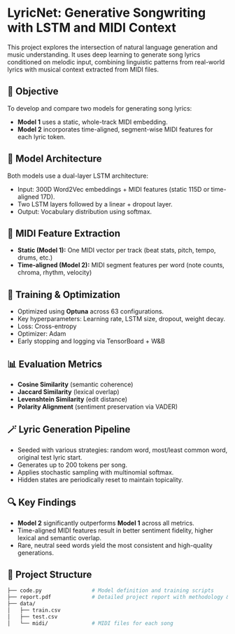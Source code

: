 # LyricNet: Generative Songwriting with LSTM and MIDI Context

This project explores the intersection of natural language generation and music understanding. It uses deep learning to generate song lyrics conditioned on melodic input, combining linguistic patterns from real-world lyrics with musical context extracted from MIDI files.

## 🎯 Objective

To develop and compare two models for generating song lyrics:
- **Model 1** uses a static, whole-track MIDI embedding.
- **Model 2** incorporates time-aligned, segment-wise MIDI features for each lyric token.

## 🧠 Model Architecture

Both models use a dual-layer LSTM architecture:
- Input: 300D Word2Vec embeddings + MIDI features (static 115D or time-aligned 17D).
- Two LSTM layers followed by a linear + dropout layer.
- Output: Vocabulary distribution using softmax.

## 🎼 MIDI Feature Extraction

- **Static (Model 1):** One MIDI vector per track (beat stats, pitch, tempo, drums, etc.)
- **Time-aligned (Model 2):** MIDI segment features per word (note counts, chroma, rhythm, velocity)

## 🧪 Training & Optimization

- Optimized using **Optuna** across 63 configurations.
- Key hyperparameters: Learning rate, LSTM size, dropout, weight decay.
- Loss: Cross-entropy
- Optimizer: Adam
- Early stopping and logging via TensorBoard + W&B

## 📊 Evaluation Metrics

- **Cosine Similarity** (semantic coherence)
- **Jaccard Similarity** (lexical overlap)
- **Levenshtein Similarity** (edit distance)
- **Polarity Alignment** (sentiment preservation via VADER)

## 🪄 Lyric Generation Pipeline

- Seeded with various strategies: random word, most/least common word, original test lyric start.
- Generates up to 200 tokens per song.
- Applies stochastic sampling with multinomial softmax.
- Hidden states are periodically reset to maintain topicality.

## 🔍 Key Findings

- **Model 2** significantly outperforms **Model 1** across all metrics.
- Time-aligned MIDI features result in better sentiment fidelity, higher lexical and semantic overlap.
- Rare, neutral seed words yield the most consistent and high-quality generations.

## 📁 Project Structure

```bash
├── code.py                # Model definition and training scripts
├── report.pdf             # Detailed project report with methodology & results
├── data/
│   ├── train.csv
│   ├── test.csv
│   └── midi/              # MIDI files for each song
